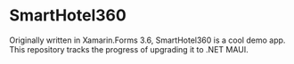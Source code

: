 # SmartHotel360

Originally written in Xamarin.Forms 3.6, SmartHotel360 is a cool demo app. This repository tracks the progress of upgrading it to .NET MAUI.
